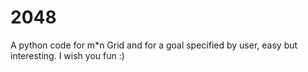 # 2048
A python code for m*n Grid and for a goal specified by user, easy but interesting. I wish you fun :)
